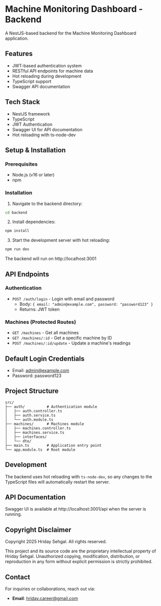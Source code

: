 # Machine Monitoring Dashboard - Backend

A NestJS-based backend for the Machine Monitoring Dashboard application.

## Features

- JWT-based authentication system
- RESTful API endpoints for machine data
- Hot reloading during development
- TypeScript support
- Swagger API documentation

## Tech Stack

- NestJS framework
- TypeScript
- JWT Authentication
- Swagger UI for API documentation
- Hot reloading with ts-node-dev

## Setup & Installation

### Prerequisites

- Node.js (v16 or later)
- npm

### Installation

1. Navigate to the backend directory:
```bash
cd backend
```

2. Install dependencies:
```bash
npm install
```

3. Start the development server with hot reloading:
```bash
npm run dev
```

The backend will run on http://localhost:3001

## API Endpoints

### Authentication

- `POST /auth/login` - Login with email and password
  - Body: `{ email: "admin@example.com", password: "password123" }`
  - Returns: JWT token

### Machines (Protected Routes)

- `GET /machines` - Get all machines
- `GET /machines/:id` - Get a specific machine by ID
- `POST /machines/:id/update` - Update a machine's readings

## Default Login Credentials

- Email: admin@example.com
- Password: password123

## Project Structure

```
src/
├── auth/          # Authentication module
│   ├── auth.controller.ts
│   ├── auth.service.ts
│   └── auth.module.ts
├── machines/      # Machines module
│   ├── machines.controller.ts
│   ├── machines.service.ts
│   ├── interfaces/
│   └── dto/
├── main.ts        # Application entry point
└── app.module.ts  # Root module
```

## Development

The backend uses hot reloading with `ts-node-dev`, so any changes to the TypeScript files will automatically restart the server.

## API Documentation

Swagger UI is available at http://localhost:3001/api when the server is running.

## Copyright Disclaimer

Copyright 2025 Hriday Sehgal. All rights reserved.

This project and its source code are the proprietary intellectual property of Hriday Sehgal. Unauthorized copying, modification, distribution, or reproduction in any form without explicit permission is strictly prohibited.

## Contact

For inquiries or collaborations, reach out via:
- **Email**: hriday.career@gmail.com

